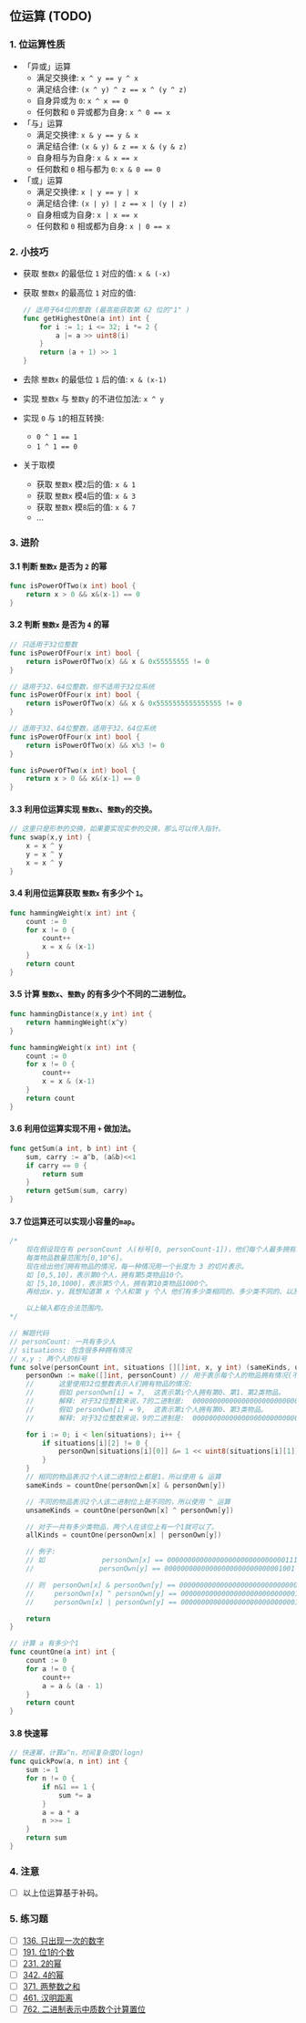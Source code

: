 
## 位运算 (TODO)
### 1. 位运算性质
- 「异或」运算
    - 满足交换律: `x ^ y == y ^ x`
    - 满足结合律: `(x ^ y) ^ z == x ^ (y ^ z)`
    - 自身异或为 `0`: `x ^ x == 0`
    - 任何数和 `0` 异或都为自身: `x ^ 0 == x`
- 「与」运算
    - 满足交换律: `x & y == y & x`
    - 满足结合律: `(x & y) & z == x & (y & z)`
    - 自身相与为自身: `x & x == x`
    - 任何数和 `0` 相与都为 `0`: `x & 0 == 0`
- 「或」运算
    - 满足交换律: `x | y == y | x`
    - 满足结合律: `(x | y) | z == x | (y | z)`
    - 自身相或为自身: `x | x == x`
    - 任何数和 `0` 相或都为自身: `x | 0 == x`

### 2. 小技巧
- 获取 `整数x` 的最低位 `1` 对应的值: `x & (-x)`
- 获取 `整数x` 的最高位 `1` 对应的值:
    ```go
    // 适用于64位的整数 (最高能获取第 62 位的"1" )
    func getHighestOne(a int) int {
        for i := 1; i <= 32; i *= 2 {
            a |= a >> uint8(i)
        }
        return (a + 1) >> 1
    }
    ```
- 去除 `整数x` 的最低位 `1` 后的值: `x & (x-1)`

- 实现 `整数x` 与 `整数y` 的不进位加法: `x ^ y`
- 实现 `0` 与 `1`的相互转换: 
    - `0 ^ 1 == 1`
    - `1 ^ 1 == 0`
- 关于取模
    - 获取 `整数x` 模`2`后的值: `x & 1`
    - 获取 `整数x` 模`4`后的值: `x & 3`
    - 获取 `整数x` 模`8`后的值: `x & 7`
    - ...

### 3. 进阶
#### 3.1 判断 `整数x` 是否为 `2` 的幂
```go
func isPowerOfTwo(x int) bool {
    return x > 0 && x&(x-1) == 0
}
```
#### 3.2 判断 `整数x` 是否为 `4` 的幂
```go
// 只适用于32位整数
func isPowerOfFour(x int) bool {
    return isPowerOfTwo(x) && x & 0x55555555 != 0
}

// 适用于32、64位整数，但不适用于32位系统
func isPowerOfFour(x int) bool {
    return isPowerOfTwo(x) && x & 0x5555555555555555 != 0
}

// 适用于32、64位整数，适用于32、64位系统
func isPowerOfFour(x int) bool {
    return isPowerOfTwo(x) && x%3 != 0
}

func isPowerOfTwo(x int) bool {
    return x > 0 && x&(x-1) == 0
}
```
#### 3.3 利用位运算实现 `整数x`、`整数y`的交换。
```go
// 这里只是形参的交换，如果要实现实参的交换，那么可以传入指针。
func swap(x,y int) {
    x = x ^ y
    y = x ^ y
    x = x ^ y
}
```
#### 3.4 利用位运算获取 `整数x` 有多少个 `1`。
```go
func hammingWeight(x int) int {
    count := 0
    for x != 0 {
        count++
        x = x & (x-1) 
    }
    return count
}
```
#### 3.5 计算 `整数x`、`整数y` 的有多少个不同的二进制位。
```go
func hammingDistance(x,y int) int {
    return hammingWeight(x^y)
}

func hammingWeight(x int) int {
    count := 0
    for x != 0 {
        count++
        x = x & (x-1) 
    }
    return count
}
```
#### 3.6 利用位运算实现不用 `+` 做加法。
```go
func getSum(a int, b int) int {
    sum, carry := a^b, (a&b)<<1
    if carry == 0 {
        return sum
    }
    return getSum(sum, carry)
}
```
#### 3.7 位运算还可以实现小容量的`map`。
```go
/*
	现在假设现在有 personCount 人(标号[0, personCount-1])，他们每个人最多拥有30类物品(标号[0,29])，
	每类物品数量范围为[0,10^6]。
	现在给出他们拥有物品的情况，每一种情况用一个长度为 3 的切片表示。
	如 [0,5,10]，表示第0个人，拥有第5类物品10个。
	如 [5,10,1000]，表示第5个人，拥有第10类物品1000个。
	再给出x、y，我想知道第 x 个人和第 y 个人 他们有多少类相同的、多少类不同的、以及他们一共有多少类物品。

	以上输入都在合法范围内。
*/

// 解题代码
// personCount: 一共有多少人
// situations: 包含很多种拥有情况
// x,y : 两个人的标号
func solve(personCount int, situations [][]int, x, y int) (sameKinds, unsameKinds, allKinds int) {
	personOwn := make([]int, personCount) // 用于表示每个人的物品拥有情况(不关心拥有多少个，0个表示没有，否则表示有)
	// 		这里使用32位整数表示人们拥有物品的情况:
	// 		假如 personOwn[i] = 7,  这表示第i个人拥有第0、第1、第2类物品。
	// 		解释:	对于32位整数来说，7的二进制是:  00000000000000000000000000000111，从右到左算，标1的位置表示拥有该类物品，否则为不拥有。
	// 		假如 personOwn[i] = 9,  这表示第i个人拥有第0、第3类物品。
	// 		解释:	对于32位整数来说，9的二进制是:  00000000000000000000000000001001，从右到左算，标1的位置表示拥有该类物品，否则为不拥有。

	for i := 0; i < len(situations); i++ {
		if situations[i][2] != 0 {
			personOwn[situations[i][0]] &= 1 << uint8(situations[i][1])
		}
	}
	// 相同的物品表示2个人该二进制位上都是1，所以使用 & 运算
	sameKinds = countOne(personOwn[x] & personOwn[y])

	// 不同的物品表示2个人该二进制位上是不同的，所以使用 ^ 运算
	unsameKinds = countOne(personOwn[x] ^ personOwn[y])

	// 对于一共有多少类物品，两个人在该位上有一个1就可以了。
	allKinds = countOne(personOwn[x] | personOwn[y])

	// 例子:
	// 如 		      personOwn[x] == 00000000000000000000000000000111
	//	              personOwn[y] == 00000000000000000000000000001001

	// 则  personOwn[x] & personOwn[y] == 00000000000000000000000000000001	  	表示x,y共同拥有第0类物品，所以它们只有1类相同物品
	//     personOwn[x] ^ personOwn[y] == 00000000000000000000000000001110		表示x,y第1、2、3类物品拥有情况不同，所以它们有3类不同物品
	//     personOwn[x] | personOwn[y] == 00000000000000000000000000001111		表示x,y一共拥有第0、1、2、3物品，所以它们一共有4类物品。

	return
}

// 计算 a 有多少个1
func countOne(a int) int {
	count := 0
	for a != 0 {
		count++
		a = a & (a - 1)
	}
	return count
}
```
#### 3.8 快速幂
```go
// 快速幂，计算a^n，时间复杂度O(logn)
func quickPow(a, n int) int {
	sum := 1
	for n != 0 {
		if n&1 == 1 {
			sum *= a
		}
		a = a * a
		n >>= 1
	}
	return sum
}
```

### 4. 注意
- [ ] 以上位运算基于补码。

### 5. 练习题
- [ ] [136. 只出现一次的数字](https://leetcode-cn.com/problems/single-number/)
- [ ] [191. 位1的个数](https://leetcode-cn.com/problems/number-of-1-bits/)
- [ ] [231. 2的幂](https://leetcode-cn.com/problems/power-of-two/)
- [ ] [342. 4的幂](https://leetcode-cn.com/problems/power-of-four/)
- [ ] [371. 两整数之和](https://leetcode-cn.com/problems/sum-of-two-integers/submissions/)
- [ ] [461. 汉明距离](https://leetcode-cn.com/problems/hamming-distance/)
- [ ] [762. 二进制表示中质数个计算置位](https://leetcode-cn.com/problems/prime-number-of-set-bits-in-binary-representation/submissions/)